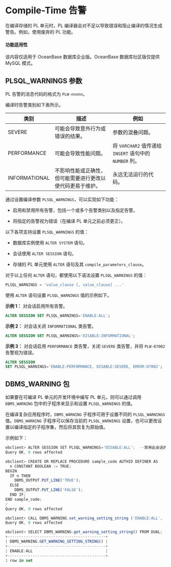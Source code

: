 Compile-Time 告警 
====================================

在编译存储的 PL 单元时，PL 编译器会对不足以导致错误和阻止编译的情况生成警告。例如，使用废弃的 PL 功能。

  <main id="notice" >
    <h4>功能适用性</h4>
    <p>该内容仅适用于 OceanBase 数据库企业版。OceanBase 数据库社区版仅提供 MySQL 模式。</p>
  </main>

PLSQL_WARNINGS 参数 
--------------------------------------

PL 告警的消息代码的格式为 `PLW-nnnnn`。

编译时告警类别如下表所示。


|      类别       |              描述               |                     例如                      |
|---------------|-------------------------------|---------------------------------------------|
| SEVERE        | 可能会导致意外行为或错误的结果。              | 参数的混叠问题。                                    |
| PERFORMANCE   | 可能会导致性能问题。                    | 将 `VARCHAR2` 值传递给 `INSERT` 语句中的 `NUMBER` 列。 |
| INFORMATIONAL | 不影响性能或正确性，但可能需要进行更改以使代码更易于维护。 | 永远无法运行的代码。                                  |



通过设置编译参数 `PLSQL_WARNINGS`，可以实现如下功能：

* 启用和禁用所有告警，包括一个或多个告警类别以及指定告警。

  

* 将指定的告警视为错误（在编译 PL 单元之前必须更正）。

  




以下各项支持设置 `PLSQL_WARNINGS` 的值：

* 数据库实例使用 `ALTER SYSTEM` 语句。

  

* 会话使用 `ALTER SESSION` 语句。

  

* 存储的 PL 单元使用 `ALTER` 语句及其 `compile_parameters_clause`。

  




对于以上任何 `ALTER` 语句，都使用以下语法设置 `PLSQL_WARNINGS` 的值：

```sql
PLSQL_WARNINGS = 'value_clause [, value_clause] ...'
```



使用 `ALTER` 语句设置 `PLSQL_WARNINGS` 值的示例如下。

**示例 1：** 对会话启用所有告警。

```sql
ALTER SESSION SET PLSQL_WARNINGS='ENABLE:ALL';
```



**示例 2：** 对会话关闭 `INFORMATIONAL` 类告警。

```sql
ALTER SESSION SET PLSQL_WARNINGS='DISABLE:INFORMATIONAL';
```



**示例 3：** 对会话启用 `PERFORMANCE` 类告警，关闭 `SEVERE` 类告警，并将 `PLW-07002` 告警视为错误。

```sql
ALTER SESSION 
SET PLSQL_WARNINGS='ENABLE:PERFORMANCE, DISABLE:SEVERE, ERROR:07002';
```



DBMS_WARNING 包 
-----------------------------------

如果要在可编译 PL 单元的开发环境中编写 PL 单元，则可以通过调用 `DBMS_WARNING` 包中的子程序来显示和设置 `PLSQL_WARNINGS` 的值。

在编译复杂应用程序时，`DBMS_WARNING` 子程序可用于设置不同的 `PLSQL_WARNINGS`值。`DBMS_WARNING` 子程序可以保存当前的 `PLSQL_WARNINGS` 设置，也可以更改设置以编译指定的子程序集，然后将其恢复为原始值。

示例如下：

```javascript
obclient> ALTER SESSION SET PLSQL_WARNINGS='DISABLE:ALL';  --禁用此会话的所有告警消息
Query OK, 0 rows affected 

obclient> CREATE OR REPLACE PROCEDURE sample_code AUTHID DEFINER AS
  n CONSTANT BOOLEAN := TRUE;
BEGIN
  IF n THEN
    DBMS_OUTPUT.PUT_LINE('TRUE');
  ELSE
    DBMS_OUTPUT.PUT_LINE('FALSE');
  END IF;
END sample_code;
/
Query OK, 0 rows affected 

obclient> CALL DBMS_WARNING.set_warning_setting_string ('ENABLE:ALL', 'SESSION'); --启用此会话的所有告警消息
Query OK, 0 rows affected 

obclient> SELECT DBMS_WARNING.get_warning_setting_string() FROM DUAL; --查看当前的告警设置
+-------------------------------------------+
| DBMS_WARNING.GET_WARNING_SETTING_STRING() |
+-------------------------------------------+
| ENABLE:ALL                                |
+-------------------------------------------+
1 row in set 
```


